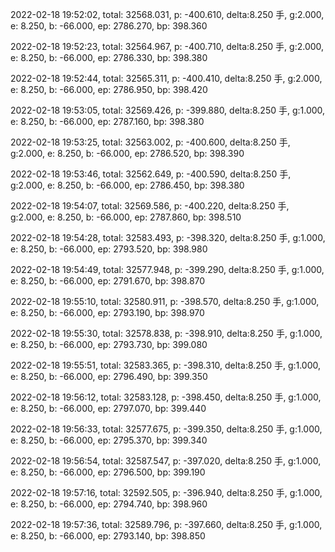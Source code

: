 2022-02-18 19:52:02, total: 32568.031, p: -400.610, delta:8.250 手, g:2.000, e: 8.250, b: -66.000, ep: 2786.270, bp: 398.360

2022-02-18 19:52:23, total: 32564.967, p: -400.710, delta:8.250 手, g:2.000, e: 8.250, b: -66.000, ep: 2786.330, bp: 398.380

2022-02-18 19:52:44, total: 32565.311, p: -400.410, delta:8.250 手, g:2.000, e: 8.250, b: -66.000, ep: 2786.950, bp: 398.420

2022-02-18 19:53:05, total: 32569.426, p: -399.880, delta:8.250 手, g:1.000, e: 8.250, b: -66.000, ep: 2787.160, bp: 398.380

2022-02-18 19:53:25, total: 32563.002, p: -400.600, delta:8.250 手, g:2.000, e: 8.250, b: -66.000, ep: 2786.520, bp: 398.390

2022-02-18 19:53:46, total: 32562.649, p: -400.590, delta:8.250 手, g:2.000, e: 8.250, b: -66.000, ep: 2786.450, bp: 398.380

2022-02-18 19:54:07, total: 32569.586, p: -400.220, delta:8.250 手, g:2.000, e: 8.250, b: -66.000, ep: 2787.860, bp: 398.510

2022-02-18 19:54:28, total: 32583.493, p: -398.320, delta:8.250 手, g:1.000, e: 8.250, b: -66.000, ep: 2793.520, bp: 398.980

2022-02-18 19:54:49, total: 32577.948, p: -399.290, delta:8.250 手, g:1.000, e: 8.250, b: -66.000, ep: 2791.670, bp: 398.870

2022-02-18 19:55:10, total: 32580.911, p: -398.570, delta:8.250 手, g:1.000, e: 8.250, b: -66.000, ep: 2793.190, bp: 398.970

2022-02-18 19:55:30, total: 32578.838, p: -398.910, delta:8.250 手, g:1.000, e: 8.250, b: -66.000, ep: 2793.730, bp: 399.080

2022-02-18 19:55:51, total: 32583.365, p: -398.310, delta:8.250 手, g:1.000, e: 8.250, b: -66.000, ep: 2796.490, bp: 399.350

2022-02-18 19:56:12, total: 32583.128, p: -398.450, delta:8.250 手, g:1.000, e: 8.250, b: -66.000, ep: 2797.070, bp: 399.440

2022-02-18 19:56:33, total: 32577.675, p: -399.350, delta:8.250 手, g:1.000, e: 8.250, b: -66.000, ep: 2795.370, bp: 399.340

2022-02-18 19:56:54, total: 32587.547, p: -397.020, delta:8.250 手, g:1.000, e: 8.250, b: -66.000, ep: 2796.500, bp: 399.190

2022-02-18 19:57:16, total: 32592.505, p: -396.940, delta:8.250 手, g:1.000, e: 8.250, b: -66.000, ep: 2794.740, bp: 398.960

2022-02-18 19:57:36, total: 32589.796, p: -397.660, delta:8.250 手, g:1.000, e: 8.250, b: -66.000, ep: 2793.140, bp: 398.850